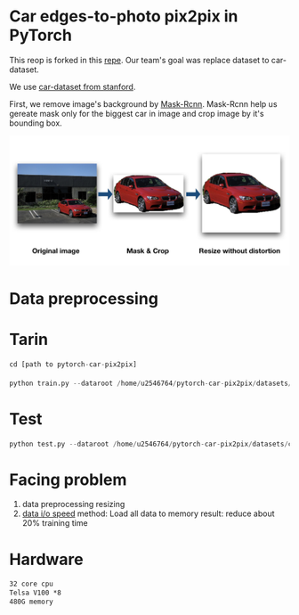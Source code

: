 
# Car edges-to-photo  pix2pix in PyTorch
This reop is forked in this [repe](https://github.com/junyanz/pytorch-CycleGAN-and-pix2pix). 
Our team's goal was replace dataset to car-dataset.

We use  [car-dataset from stanford](https://ai.stanford.edu/~jkrause/cars/car_dataset.html). 

First, we remove image's background by [Mask-Rcnn](https://github.com/facebookresearch/maskrcnn-benchmark). Mask-Rcnn help us gereate mask only for the biggest car in image and crop image by it's bounding box.

<img src='https://raw.githubusercontent.com/tony92151/pytorch-car-pix2pix/master/imgs/flow.jpg' width="600px"/>

# Data preprocessing

# Tarin
```python =
cd [path to pytorch-car-pix2pix]

python train.py --dataroot /home/u2546764/pytorch-car-pix2pix/datasets/car_data --name car_pix2pix --model pix2pix --direction BtoA --batch_size 2000 --gpu_ids 0,1,2,3,4,5,6,7 --num_threads 16
````

# Test
```python =
python test.py --dataroot /home/u2546764/pytorch-car-pix2pix/datasets/car_data --direction BtoA --model pix2pix --name car_pix2pix
```

# Facing problem
1. data preprocessing resizing
2. [data i/o speed](https://github.com/tony92151/pytorch-car-pix2pix/commit/280195fff39daa1dbedb7a98212f087b18ec7ed6#diff-ed1377284a526e0e538bf75912429515)
method: Load all data to memory
result: reduce about 20% training time
# Hardware
```
32 core cpu
Telsa V100 *8
480G memory
```
